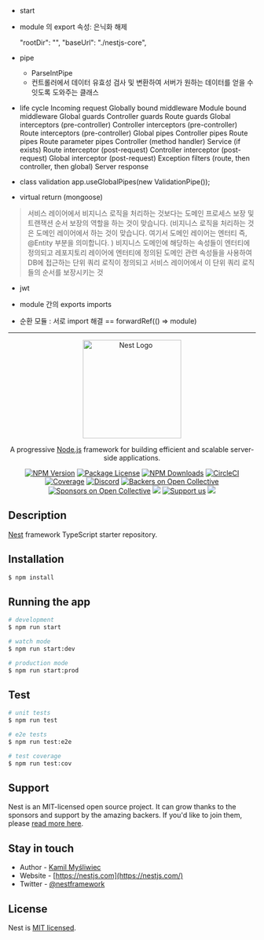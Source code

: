 - start

- module 의 export 속성: 은닉화 해제

  "rootDir": "",
  "baseUrl": "./nestjs-core",

- pipe

  - ParseIntPipe
  - 컨트롤러에서 데이터 유효성 검사 및 변환하여 서버가 원하는 데이터를 얻을 수 잇도록 도와주는 클래스

- life cycle
  Incoming request
  Globally bound middleware
  Module bound middleware
  Global guards
  Controller guards
  Route guards
  Global interceptors (pre-controller)
  Controller interceptors (pre-controller)
  Route interceptors (pre-controller)
  Global pipes
  Controller pipes
  Route pipes
  Route parameter pipes
  Controller (method handler)
  Service (if exists)
  Route interceptor (post-request)
  Controller interceptor (post-request)
  Global interceptor (post-request)
  Exception filters (route, then controller, then global)
  Server response

- class validation
  app.useGlobalPipes(new ValidationPipe());

- virtual return (mongoose)

> 서비스 레이어에서 비지니스 로직을 처리하는 것보다는 도메인 프로세스 보장 및 트랜잭션 순서 보장의 역할을 하는 것이 맞습니다. (비지니스 로직을 처리하는 것은 도메인 레이어에서 하는 것이 맞습니다. 여기서 도메인 레이어는 엔터티 즉, @Entity 부분을 의미합니다. )
> 비지니스 도메인에 해당하는 속성들이 엔터티에 정의되고 레포지토리 레이어에 엔터티에 정의된 도메인 관련 속성들을 사용하여 DB에 접근하는 단위 쿼리 로직이 정의되고 서비스 레이어에서 이 단위 쿼리 로직들의 순서를 보장시키는 것

- jwt

- module 간의 exports imports

- 순환 모듈 : 서로 import 해결 == forwardRef(() => module)

---

<p align="center">
  <a href="http://nestjs.com/" target="blank"><img src="https://nestjs.com/img/logo-small.svg" width="200" alt="Nest Logo" /></a>
</p>

[circleci-image]: https://img.shields.io/circleci/build/github/nestjs/nest/master?token=abc123def456
[circleci-url]: https://circleci.com/gh/nestjs/nest

  <p align="center">A progressive <a href="http://nodejs.org" target="_blank">Node.js</a> framework for building efficient and scalable server-side applications.</p>
    <p align="center">
<a href="https://www.npmjs.com/~nestjscore" target="_blank"><img src="https://img.shields.io/npm/v/@nestjs/core.svg" alt="NPM Version" /></a>
<a href="https://www.npmjs.com/~nestjscore" target="_blank"><img src="https://img.shields.io/npm/l/@nestjs/core.svg" alt="Package License" /></a>
<a href="https://www.npmjs.com/~nestjscore" target="_blank"><img src="https://img.shields.io/npm/dm/@nestjs/common.svg" alt="NPM Downloads" /></a>
<a href="https://circleci.com/gh/nestjs/nest" target="_blank"><img src="https://img.shields.io/circleci/build/github/nestjs/nest/master" alt="CircleCI" /></a>
<a href="https://coveralls.io/github/nestjs/nest?branch=master" target="_blank"><img src="https://coveralls.io/repos/github/nestjs/nest/badge.svg?branch=master#9" alt="Coverage" /></a>
<a href="https://discord.gg/G7Qnnhy" target="_blank"><img src="https://img.shields.io/badge/discord-online-brightgreen.svg" alt="Discord"/></a>
<a href="https://opencollective.com/nest#backer" target="_blank"><img src="https://opencollective.com/nest/backers/badge.svg" alt="Backers on Open Collective" /></a>
<a href="https://opencollective.com/nest#sponsor" target="_blank"><img src="https://opencollective.com/nest/sponsors/badge.svg" alt="Sponsors on Open Collective" /></a>
  <a href="https://paypal.me/kamilmysliwiec" target="_blank"><img src="https://img.shields.io/badge/Donate-PayPal-ff3f59.svg"/></a>
    <a href="https://opencollective.com/nest#sponsor"  target="_blank"><img src="https://img.shields.io/badge/Support%20us-Open%20Collective-41B883.svg" alt="Support us"></a>
  <a href="https://twitter.com/nestframework" target="_blank"><img src="https://img.shields.io/twitter/follow/nestframework.svg?style=social&label=Follow"></a>
</p>
  <!--[![Backers on Open Collective](https://opencollective.com/nest/backers/badge.svg)](https://opencollective.com/nest#backer)
  [![Sponsors on Open Collective](https://opencollective.com/nest/sponsors/badge.svg)](https://opencollective.com/nest#sponsor)-->

## Description

[Nest](https://github.com/nestjs/nest) framework TypeScript starter repository.

## Installation

```bash
$ npm install
```

## Running the app

```bash
# development
$ npm run start

# watch mode
$ npm run start:dev

# production mode
$ npm run start:prod
```

## Test

```bash
# unit tests
$ npm run test

# e2e tests
$ npm run test:e2e

# test coverage
$ npm run test:cov
```

## Support

Nest is an MIT-licensed open source project. It can grow thanks to the sponsors and support by the amazing backers. If you'd like to join them, please [read more here](https://docs.nestjs.com/support).

## Stay in touch

- Author - [Kamil Myśliwiec](https://kamilmysliwiec.com)
- Website - [https://nestjs.com](https://nestjs.com/)
- Twitter - [@nestframework](https://twitter.com/nestframework)

## License

Nest is [MIT licensed](LICENSE).
